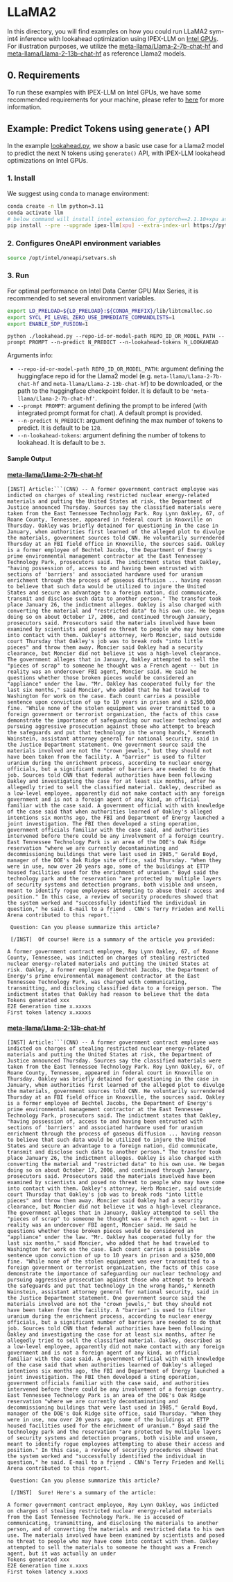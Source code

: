 # LLaMA2
In this directory, you will find examples on how you could run LLaMA2 sym-int4 inference with lookahead optimization using IPEX-LLM on [Intel GPUs](../README.md). For illustration purposes, we utilize the [meta-llama/Llama-2-7b-chat-hf](https://huggingface.co/meta-llama/Llama-2-7b-chat-hf) and [meta-llama/Llama-2-13b-chat-hf](https://huggingface.co/meta-llama/Llama-2-13b-chat-hf) as reference Llama2 models.

## 0. Requirements
To run these examples with IPEX-LLM on Intel GPUs, we have some recommended requirements for your machine, please refer to [here](../README.md#recommended-requirements) for more information.

## Example: Predict Tokens using `generate()` API
In the example [lookahead.py](./lookahead.py), we show a basic use case for a Llama2 model to predict the next N tokens using `generate()` API, with IPEX-LLM lookahead optimizations on Intel GPUs.
### 1. Install
We suggest using conda to manage environment:
```bash
conda create -n llm python=3.11
conda activate llm
# below command will install intel_extension_for_pytorch==2.1.10+xpu as default
pip install --pre --upgrade ipex-llm[xpu] --extra-index-url https://pytorch-extension.intel.com/release-whl/stable/xpu/us/
```
### 2. Configures OneAPI environment variables
```bash
source /opt/intel/oneapi/setvars.sh
```

### 3. Run

For optimal performance on Intel Data Center GPU Max Series, it is recommended to set several environment variables.
```bash
export LD_PRELOAD=${LD_PRELOAD}:${CONDA_PREFIX}/lib/libtcmalloc.so
export SYCL_PI_LEVEL_ZERO_USE_IMMEDIATE_COMMANDLISTS=1
export ENABLE_SDP_FUSION=1
```

```
python ./lookahead.py --repo-id-or-model-path REPO_ID_OR_MODEL_PATH --prompt PROMPT --n-predict N_PREDICT --n-lookahead-tokens N_LOOKAHEAD
```

Arguments info:
- `--repo-id-or-model-path REPO_ID_OR_MODEL_PATH`: argument defining the huggingface repo id for the Llama2 model (e.g. `meta-llama/Llama-2-7b-chat-hf` and `meta-llama/Llama-2-13b-chat-hf`) to be downloaded, or the path to the huggingface checkpoint folder. It is default to be `'meta-llama/Llama-2-7b-chat-hf'`.
- `--prompt PROMPT`: argument defining the prompt to be infered (with integrated prompt format for chat). A default prompt is provided.
- `--n-predict N_PREDICT`: argument defining the max number of tokens to predict. It is default to be `128`.
- `--n-lookahead-tokens`: argument defining the number of tokens to lookahead. It is 
default to be `3`.

#### Sample Output
#### [meta-llama/Llama-2-7b-chat-hf](https://huggingface.co/meta-llama/Llama-2-7b-chat-hf)
```log
[INST] Article:```(CNN) -- A former government contract employee was indicted on charges of stealing restricted nuclear energy-related materials and putting the United States at risk, the Department of Justice announced Thursday. Sources say the classified materials were taken from the East Tennessee Technology Park. Roy Lynn Oakley, 67, of Roane County, Tennessee, appeared in federal court in Knoxville on Thursday. Oakley was briefly detained for questioning in the case in January, when authorities first learned of the alleged plot to divulge the materials, government sources told CNN. He voluntarily surrendered Thursday at an FBI field office in Knoxville, the sources said. Oakley is a former employee of Bechtel Jacobs, the Department of Energy's prime environmental management contractor at the East Tennessee Technology Park, prosecutors said. The indictment states that Oakley, "having possession of, access to and having been entrusted with sections of 'barriers' and associated hardware used for uranium enrichment through the process of gaseous diffusion ... having reason to believe that such data would be utilized to injure the United States and secure an advantage to a foreign nation, did communicate, transmit and disclose such data to another person." The transfer took place January 26, the indictment alleges. Oakley is also charged with converting the material and "restricted data" to his own use. He began doing so on about October 17, 2006, and continued through January, prosecutors said. Prosecutors said the materials involved have been examined by scientists and posed no threat to people who may have come into contact with them. Oakley's attorney, Herb Moncier, said outside court Thursday that Oakley's job was to break rods "into little pieces" and throw them away. Moncier said Oakley had a security clearance, but Moncier did not believe it was a high-level clearance. The government alleges that in January, Oakley attempted to sell the "pieces of scrap" to someone he thought was a French agent -- but in reality was an undercover FBI agent, Moncier said. He said he questions whether those broken pieces would be considered an "appliance" under the law. "Mr. Oakley has cooperated fully for the last six months," said Moncier, who added that he had traveled to Washington for work on the case. Each count carries a possible sentence upon conviction of up to 10 years in prison and a $250,000 fine. "While none of the stolen equipment was ever transmitted to a foreign government or terrorist organization, the facts of this case demonstrate the importance of safeguarding our nuclear technology and pursuing aggressive prosecution against those who attempt to breach the safeguards and put that technology in the wrong hands," Kenneth Wainstein, assistant attorney general for national security, said in the Justice Department statement. One government source said the materials involved are not the "crown jewels," but they should not have been taken from the facility. A "barrier" is used to filter uranium during the enrichment process, according to nuclear energy officials, but a significant number of barriers are needed to do that job. Sources told CNN that federal authorities have been following Oakley and investigating the case for at least six months, after he allegedly tried to sell the classified material. Oakley, described as a low-level employee, apparently did not make contact with any foreign government and is not a foreign agent of any kind, an official familiar with the case said. A government official with with knowledge of the case said that when authorities learned of Oakley's alleged intentions six months ago, the FBI and Department of Energy launched a joint investigation. The FBI then developed a sting operation, government officials familiar with the case said, and authorities intervened before there could be any involvement of a foreign country. East Tennessee Technology Park is an area of the DOE's Oak Ridge reservation "where we are currently decontaminating and decommissioning buildings that were last used in 1985," Gerald Boyd, manager of the DOE's Oak Ridge site office, said Thursday. "When they were in use, now over 20 years ago, some of the buildings at ETTP housed facilities used for the enrichment of uranium." Boyd said the technology park and the reservation "are protected by multiple layers of security systems and detection programs, both visible and unseen, meant to identify rogue employees attempting to abuse their access and position." In this case, a review of security procedures showed that the system worked and "successfully identified the individual in question," he said. E-mail to a friend . CNN's Terry Frieden and Kelli Arena contributed to this report.``` 

 Question: Can you please summarize this article? 

 [/INST]  Of course! Here is a summary of the article you provided:

A former government contract employee, Roy Lynn Oakley, 67, of Roane County, Tennessee, was indicted on charges of stealing restricted nuclear energy-related materials and putting the United States at risk. Oakley, a former employee of Bechtel Jacobs, the Department of Energy's prime environmental management contractor at the East Tennessee Technology Park, was charged with communicating, transmitting, and disclosing classified data to a foreign person. The indictment states that Oakley had reason to believe that the data
Tokens generated xxx
E2E Generation time x.xxxxs
First token latency x.xxxxs
```

#### [meta-llama/Llama-2-13b-chat-hf](https://huggingface.co/meta-llama/Llama-2-13b-chat-hf)
```log
[INST] Article:```(CNN) -- A former government contract employee was indicted on charges of stealing restricted nuclear energy-related materials and putting the United States at risk, the Department of Justice announced Thursday. Sources say the classified materials were taken from the East Tennessee Technology Park. Roy Lynn Oakley, 67, of Roane County, Tennessee, appeared in federal court in Knoxville on Thursday. Oakley was briefly detained for questioning in the case in January, when authorities first learned of the alleged plot to divulge the materials, government sources told CNN. He voluntarily surrendered Thursday at an FBI field office in Knoxville, the sources said. Oakley is a former employee of Bechtel Jacobs, the Department of Energy's prime environmental management contractor at the East Tennessee Technology Park, prosecutors said. The indictment states that Oakley, "having possession of, access to and having been entrusted with sections of 'barriers' and associated hardware used for uranium enrichment through the process of gaseous diffusion ... having reason to believe that such data would be utilized to injure the United States and secure an advantage to a foreign nation, did communicate, transmit and disclose such data to another person." The transfer took place January 26, the indictment alleges. Oakley is also charged with converting the material and "restricted data" to his own use. He began doing so on about October 17, 2006, and continued through January, prosecutors said. Prosecutors said the materials involved have been examined by scientists and posed no threat to people who may have come into contact with them. Oakley's attorney, Herb Moncier, said outside court Thursday that Oakley's job was to break rods "into little pieces" and throw them away. Moncier said Oakley had a security clearance, but Moncier did not believe it was a high-level clearance. The government alleges that in January, Oakley attempted to sell the "pieces of scrap" to someone he thought was a French agent -- but in reality was an undercover FBI agent, Moncier said. He said he questions whether those broken pieces would be considered an "appliance" under the law. "Mr. Oakley has cooperated fully for the last six months," said Moncier, who added that he had traveled to Washington for work on the case. Each count carries a possible sentence upon conviction of up to 10 years in prison and a $250,000 fine. "While none of the stolen equipment was ever transmitted to a foreign government or terrorist organization, the facts of this case demonstrate the importance of safeguarding our nuclear technology and pursuing aggressive prosecution against those who attempt to breach the safeguards and put that technology in the wrong hands," Kenneth Wainstein, assistant attorney general for national security, said in the Justice Department statement. One government source said the materials involved are not the "crown jewels," but they should not have been taken from the facility. A "barrier" is used to filter uranium during the enrichment process, according to nuclear energy officials, but a significant number of barriers are needed to do that job. Sources told CNN that federal authorities have been following Oakley and investigating the case for at least six months, after he allegedly tried to sell the classified material. Oakley, described as a low-level employee, apparently did not make contact with any foreign government and is not a foreign agent of any kind, an official familiar with the case said. A government official with with knowledge of the case said that when authorities learned of Oakley's alleged intentions six months ago, the FBI and Department of Energy launched a joint investigation. The FBI then developed a sting operation, government officials familiar with the case said, and authorities intervened before there could be any involvement of a foreign country. East Tennessee Technology Park is an area of the DOE's Oak Ridge reservation "where we are currently decontaminating and decommissioning buildings that were last used in 1985," Gerald Boyd, manager of the DOE's Oak Ridge site office, said Thursday. "When they were in use, now over 20 years ago, some of the buildings at ETTP housed facilities used for the enrichment of uranium." Boyd said the technology park and the reservation "are protected by multiple layers of security systems and detection programs, both visible and unseen, meant to identify rogue employees attempting to abuse their access and position." In this case, a review of security procedures showed that the system worked and "successfully identified the individual in question," he said. E-mail to a friend . CNN's Terry Frieden and Kelli Arena contributed to this report.``` 

 Question: Can you please summarize this article? 

 [/INST]  Sure! Here's a summary of the article:

A former government contract employee, Roy Lynn Oakley, was indicted on charges of stealing restricted nuclear energy-related materials from the East Tennessee Technology Park. He is accused of communicating, transmitting, and disclosing the materials to another person, and of converting the materials and restricted data to his own use. The materials involved have been examined by scientists and posed no threat to people who may have come into contact with them. Oakley attempted to sell the materials to someone he thought was a French agent, but it was actually an under
Tokens generated xxx
E2E Generation time x.xxxs
First token latency x.xxxs
```
